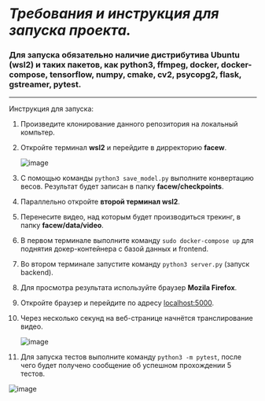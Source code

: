 <h1><i>Требования и инструкция для запуска проекта.</i></h1>


### Для запуска обязательно наличие дистрибутива Ubuntu (wsl2) и таких пакетов, как  python3, ffmpeg, docker, docker-compose, tensorflow, numpy, cmake, cv2, psycopg2, flask, gstreamer, pytest.
---
Инструкция для запуска:
1) Произведите клонирование данного репозитория на локальный компьтер.
2) Откройте терминал **wsl2** и перейдите в дирректорию **facew**.

      ![image](https://user-images.githubusercontent.com/90253693/169549078-1f5e1a8e-0c8d-48a7-bdc9-a51ef7905052.jpg)

3) С помощью команды `python3 save_model.py` выполните конвертацию весов.
Результат будет записан в папку **facew/checkpoints**.
4) Параллельно откройте **второй терминал wsl2**.
5) Перенесите видео, над которым будет производиться трекинг, в папку **facew/data/video**.
6) В первом терминале выполните команду `sudo docker-compose up` для поднятия докер-контейнера с 
базой данных и frontend.
7) Во втором терминале запустите команду `python3 server.py` (запуск backend).
8) Для просмотра результата используйте браузер **Mozila Firefox**.
9) Откройте браузер и перейдите по адресу [localhost:5000](http://localhost:5000/).
10) Через несколько секунд на веб-странице начнётся транслирование видео.

      ![image](https://user-images.githubusercontent.com/90253693/169554977-64720270-91ad-4fb0-b09e-d868002e7537.jpg)

11) Для запуска тестов выполните команду `python3 -m pytest`, после чего будет получено
сообщение об успешном прохождении 5 тестов.

   ![image](https://user-images.githubusercontent.com/90253693/169556039-c2d1096f-35e1-461f-af7f-e08204086f7c.png)
 
 
